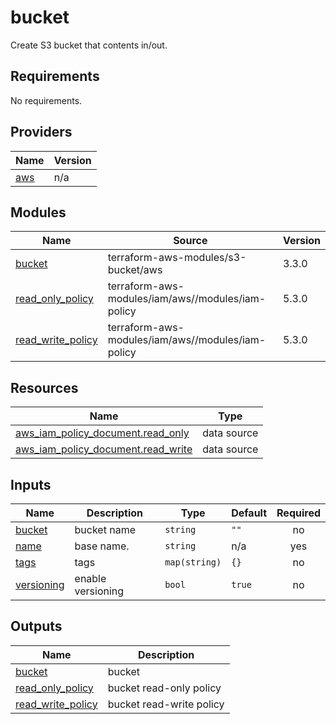 # bucket
Create S3 bucket that contents in/out.

## Requirements

No requirements.

## Providers

| Name | Version |
|------|---------|
| <a name="provider_aws"></a> [aws](#provider\_aws) | n/a |

## Modules

| Name | Source | Version |
|------|--------|---------|
| <a name="module_bucket"></a> [bucket](#module\_bucket) | terraform-aws-modules/s3-bucket/aws | 3.3.0 |
| <a name="module_read_only_policy"></a> [read\_only\_policy](#module\_read\_only\_policy) | terraform-aws-modules/iam/aws//modules/iam-policy | 5.3.0 |
| <a name="module_read_write_policy"></a> [read\_write\_policy](#module\_read\_write\_policy) | terraform-aws-modules/iam/aws//modules/iam-policy | 5.3.0 |

## Resources

| Name | Type |
|------|------|
| [aws_iam_policy_document.read_only](https://registry.terraform.io/providers/hashicorp/aws/latest/docs/data-sources/iam_policy_document) | data source |
| [aws_iam_policy_document.read_write](https://registry.terraform.io/providers/hashicorp/aws/latest/docs/data-sources/iam_policy_document) | data source |

## Inputs

| Name | Description | Type | Default | Required |
|------|-------------|------|---------|:--------:|
| <a name="input_bucket"></a> [bucket](#input\_bucket) | bucket name | `string` | `""` | no |
| <a name="input_name"></a> [name](#input\_name) | base name. | `string` | n/a | yes |
| <a name="input_tags"></a> [tags](#input\_tags) | tags | `map(string)` | `{}` | no |
| <a name="input_versioning"></a> [versioning](#input\_versioning) | enable versioning | `bool` | `true` | no |

## Outputs

| Name | Description |
|------|-------------|
| <a name="output_bucket"></a> [bucket](#output\_bucket) | bucket |
| <a name="output_read_only_policy"></a> [read\_only\_policy](#output\_read\_only\_policy) | bucket read-only policy |
| <a name="output_read_write_policy"></a> [read\_write\_policy](#output\_read\_write\_policy) | bucket read-write policy |
